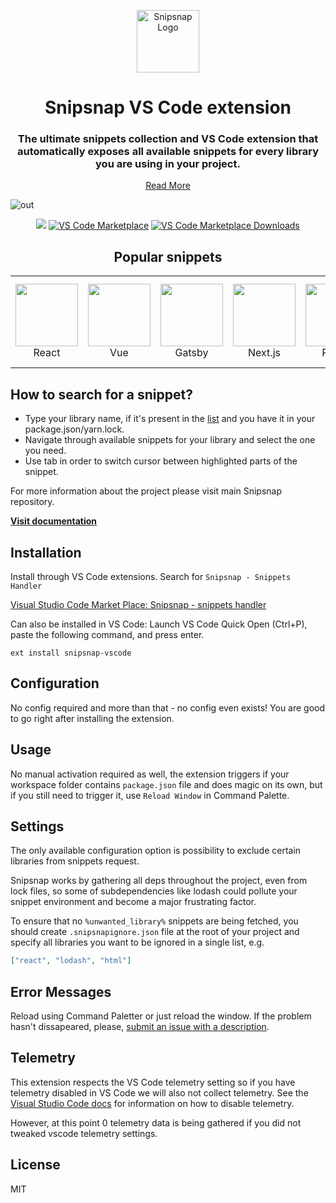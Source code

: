 <p align="center">
<img width="100" src="https://user-images.githubusercontent.com/2697570/85011968-9ac90c80-b162-11ea-9960-1429cb5f409f.png" alt="Snipsnap Logo"/></p>

<h1 align="center">Snipsnap VS Code extension</h1>
<h3 align="center">The ultimate snippets collection and VS Code extension that automatically exposes all available snippets for every library you are using in your project.</h3>
<p align="center"><a href="https://github.com/snipsnapdev/snipsnap">Read More</a></p>

![out](https://user-images.githubusercontent.com/2697570/73568644-23bc0180-4469-11ea-8b64-843c7a9a92d2.gif)


<p align="center">
  <a href="https://drone.pixelpoint.io/snipsnapdev/snipsnap-vscode"><img src="https://img.shields.io/drone/build/snipsnapdev/snipsnap-vscode?server=https%3A%2F%2Fdrone.pixelpoint.io" /></a>
  <a href="https://marketplace.visualstudio.com/items?itemName=snipsnapdev.snipsnap-vscode">
    <img alt="VS Code Marketplace" src="https://img.shields.io/visual-studio-marketplace/v/snipsnapdev.snipsnap-vscode"></a>
  <a href="https://marketplace.visualstudio.com/items?itemName=snipsnapdev.snipsnap-vscode">
    <img alt="VS Code Marketplace Downloads" src="https://img.shields.io/visual-studio-marketplace/d/snipsnapdev.snipsnap-vscode"></a>
</p>

<h2 align="center">Popular snippets</h2>
<table>
  <tbody>
    <td valign="middle" align="center">
<img width="100px" src="https://user-images.githubusercontent.com/2697570/82653674-db933b80-9c1f-11ea-9731-7b8e0d1ab05c.png" />
      <br>React
    </td>
    <td valign="middle" align="center"><img width="100px" src="https://user-images.githubusercontent.com/2697570/82653826-15644200-9c20-11ea-8fe8-b0db379c83a3.png"/>
      <br>Vue
    </td>
        <td valign="middle" align="center"><img width="100px" src="https://user-images.githubusercontent.com/2697570/82654143-90c5f380-9c20-11ea-9587-928a51c06839.png"/>
          <br>Gatsby
    </td>
    </td>
        <td valign="middle" align="center"><img width="100px" src="https://user-images.githubusercontent.com/2697570/85003657-c8a85400-b156-11ea-938e-8577eea635a6.jpg"/>
          <br>Next.js
    </td>
            <td valign="middle" align="center"><img width="100px" src="https://user-images.githubusercontent.com/2697570/82654470-147fe000-9c21-11ea-9975-a79b3721b8f6.png"/>
              <br>Redux
    </td>
                <td valign="middle" align="center"><img width="100px" src="https://user-images.githubusercontent.com/2697570/82654869-a2f46180-9c21-11ea-8034-71f63bcd8389.png"/>
              <br>Styled components
    </td>
    </tbody>
</table>

## How to search for a snippet?

- Type your library name, if it's present in the [list](https://github.com/snipsnapdev/snipsnap/tree/master/snippets/javascript) and you have it in your package.json/yarn.lock.
- Navigate through available snippets for your library and select the one you need.
- Use tab in order to switch cursor between highlighted parts of the snippet.

For more information about the project please visit main Snipsnap repository.

**[Visit documentation](https://github.com/snipsnapdev/snipsnap)**

## Installation

Install through VS Code extensions. Search for `Snipsnap - Snippets Handler`

[Visual Studio Code Market Place: Snipsnap - snippets handler](https://marketplace.visualstudio.com/items?itemName=snipsnapdev.snippsnap-vscode)

Can also be installed in VS Code: Launch VS Code Quick Open (Ctrl+P), paste the following command, and press enter.

```
ext install snipsnap-vscode
```

## Configuration

No config required and more than that - no config even exists! You are good to go right after installing the extension.

## Usage

No manual activation required as well, the extension triggers if your workspace folder contains `package.json` file and does magic on its own, but if you still need to trigger it, use `Reload Window` in Command Palette.

## Settings

The only available configuration option is possibility to exclude certain libraries from snippets request.

Snipsnap works by gathering all deps throughout the project, even from lock files, so some of subdependencies like lodash could pollute your snippet environment and become a major frustrating factor.

To ensure that no `%unwanted_library%` snippets are being fetched, you should create `.snipsnapignore.json` file at the root of your project and specify all libraries you want to be ignored in a single list, e.g.

```json
["react", "lodash", "html"]
```

## Error Messages

Reload using Command Paletter or just reload the window. If the problem hasn't dissapeared, please, [submit an issue with a description](https://github.com/snipsnapdev/snipsnap-vscode/issues).

## Telemetry

This extension respects the VS Code telemetry setting so if you have telemetry disabled in VS Code we will also not collect telemetry. See the [Visual Studio Code docs](https://code.visualstudio.com/docs/getstarted/telemetry#_disable-telemetry-reporting) for information on how to disable telemetry.

However, at this point 0 telemetry data is being gathered if you did not tweaked vscode telemetry settings.

## License

MIT
